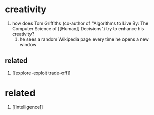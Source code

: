 # creativity
1. how does Tom Griffiths (co-author of "Algorithms to Live By: The Computer Science of [[Human]] Decisions") try to enhance his creativity?
	1. he sees a random Wikipedia page every time he opens a new window

## related
1. [[explore-exploit trade-off]]

# related
1. [[intelligence]]